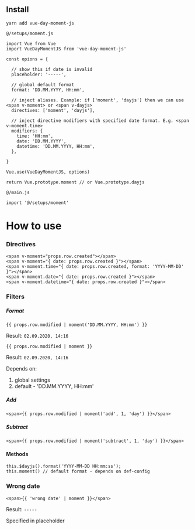 ## Install
```
yarn add vue-day-moment-js
```

`@/setups/moment.js`

```
import Vue from Vue
import VueDayMomentJS from 'vue-day-moment-js'

const opions = {

  // show this if date is invalid
  placeholder: '-----', 
  
  // global default format
  format: 'DD.MM.YYYY, HH:mm', 
  
  // inject aliases. Example: if ['moment', 'dayjs'] then we can use  <span v-moment> or <span v-dayjs>
  directives: ['moment', 'dayjs'], 
  
  // inject directive modifiers with specified date format. E.g. <span v-moment.time>
  modifiers: { 
    time: 'HH:mm',
    date: 'DD.MM.YYYY', 
    datetime: 'DD.MM.YYYY, HH:mm',
  },
  
}

Vue.use(VueDayMomentJS, options) 

return Vue.prototype.moment // or Vue.prototype.dayjs
```

`@/main.js`
```
import '@/setups/moment'
```


# How to use 

### Directives

```
<span v-moment="props.row.created"></span>
<span v-moment="{ date: props.row.created }"></span>
<span v-moment.time="{ date: props.row.created, format: 'YYYY-MM-DD' }"></span>
<span v-moment.date="{ date: props.row.created }"></span>
<span v-moment.datetime="{ date: props.row.created }"></span>
```

### Filters

##### Format

```
{{ props.row.modified | moment('DD.MM.YYYY, HH:mm') }} 
```
Result: `02.09.2020, 14:16`
```
{{ props.row.modified | moment }}
```
Result: `02.09.2020, 14:16`

Depends on:
1) global settings
2) default - 'DD.MM.YYYY, HH:mm'

##### Add
```
<span>{{ props.row.modified | moment('add', 1, 'day') }}</span>
```
##### Subtract
```
<span>{{ props.row.modified | moment('subtract', 1, 'day') }}</span>
```

#### Methods
```
this.$dayjs().format('YYYY-MM-DD HH:mm:ss');
this.moment() // default format - depends on def-config
```
### Wrong date
```
<span>{{ 'wrong date' | moment }}</span>
```
Result: `-----`

Specified in placeholder

